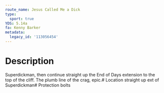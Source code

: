 ```yaml
---
route_name: Jesus Called Me a Dick
type:
  sport: true
YDS: 5.14a
fa: Kenny Barker
metadata:
  legacy_id: '113056454'
---
```

# Description
Superdickman, then continue straight up the End of Days extension to the top of the cliff. The plumb line of the crag, epic.# Location
straight up ext of Superdickman# Protection
bolts